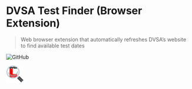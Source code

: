 # DVSA Test Finder (Browser Extension)

> Web browser extension that automatically refreshes DVSA’s website to find available test dates

![GitHub](https://img.shields.io/github/license/belenls/belensantamarina)

![DVSA Test Finder](https://github.com/amoritan/dvsa-test-finder/raw/main/assets/icon-48.png)
